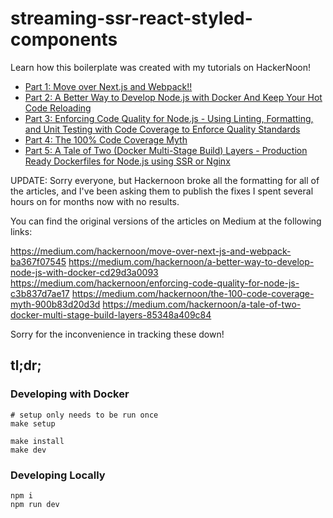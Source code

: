 # streaming-ssr-react-styled-components

Learn how this boilerplate was created with my tutorials on HackerNoon!

* [Part 1: Move over Next.js and Webpack!!](https://hackernoon.com/move-over-next-js-and-webpack-ba367f07545)
* [Part 2: A Better Way to Develop Node.js with Docker And Keep Your Hot Code Reloading](https://hackernoon.com/a-better-way-to-develop-node-js-with-docker-cd29d3a0093)
* [Part 3: Enforcing Code Quality for Node.js - Using Linting, Formatting, and Unit Testing with Code Coverage to Enforce Quality Standards](https://hackernoon.com/enforcing-code-quality-for-node-js-c3b837d7ae17)
* [Part 4: The 100% Code Coverage Myth](https://hackernoon.com/the-100-code-coverage-myth-900b83d20d3d)
* [Part 5: A Tale of Two (Docker Multi-Stage Build) Layers - Production Ready Dockerfiles for Node.js using SSR or Nginx](https://hackernoon.com/a-tale-of-two-docker-multi-stage-build-layers-85348a409c84)

UPDATE: Sorry everyone, but Hackernoon broke all the formatting for all of the articles, and I've been asking them to publish the fixes I spent several hours on for months now with no results.

You can find the original versions of the articles on Medium at the following links:

https://medium.com/hackernoon/move-over-next-js-and-webpack-ba367f07545
https://medium.com/hackernoon/a-better-way-to-develop-node-js-with-docker-cd29d3a0093
https://medium.com/hackernoon/enforcing-code-quality-for-node-js-c3b837d7ae17
https://medium.com/hackernoon/the-100-code-coverage-myth-900b83d20d3d
https://medium.com/hackernoon/a-tale-of-two-docker-multi-stage-build-layers-85348a409c84

Sorry for the inconvenience in tracking these down!

## tl;dr;

### Developing with Docker

```
# setup only needs to be run once
make setup

make install
make dev
```

### Developing Locally

```
npm i
npm run dev
```

